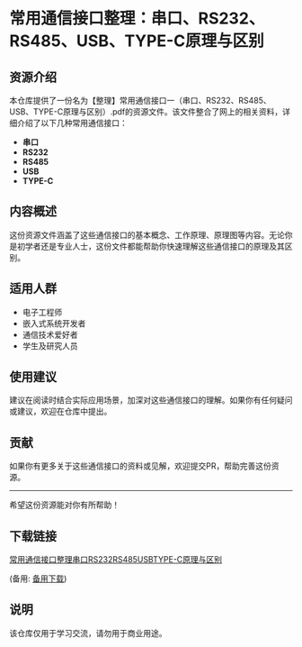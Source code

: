 # 常用通信接口整理：串口、RS232、RS485、USB、TYPE-C原理与区别

## 资源介绍

本仓库提供了一份名为【整理】常用通信接口一（串口、RS232、RS485、USB、TYPE-C原理与区别）.pdf的资源文件。该文件整合了网上的相关资料，详细介绍了以下几种常用通信接口：

- **串口**
- **RS232**
- **RS485**
- **USB**
- **TYPE-C**

## 内容概述

这份资源文件涵盖了这些通信接口的基本概念、工作原理、原理图等内容。无论你是初学者还是专业人士，这份文件都能帮助你快速理解这些通信接口的原理及其区别。

## 适用人群

- 电子工程师
- 嵌入式系统开发者
- 通信技术爱好者
- 学生及研究人员

## 使用建议

建议在阅读时结合实际应用场景，加深对这些通信接口的理解。如果你有任何疑问或建议，欢迎在仓库中提出。

## 贡献

如果你有更多关于这些通信接口的资料或见解，欢迎提交PR，帮助完善这份资源。

---

希望这份资源能对你有所帮助！

## 下载链接
[常用通信接口整理串口RS232RS485USBTYPE-C原理与区别](https://pan.quark.cn/s/7f29b7fac1e3) 

(备用: [备用下载](https://pan.baidu.com/s/1ICy7-LrjfC9XJQVbkFSekg?pwd=1234))

## 说明

该仓库仅用于学习交流，请勿用于商业用途。
